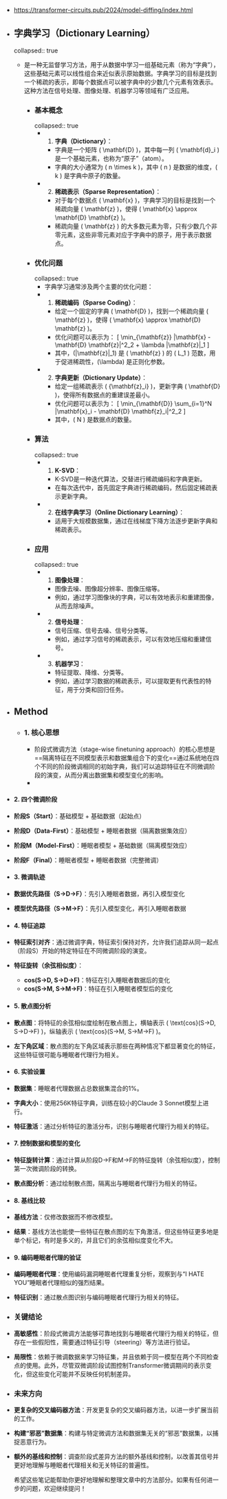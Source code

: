 - https://transformer-circuits.pub/2024/model-diffing/index.html
- ## 字典学习（Dictionary Learning）
  collapsed:: true
	- 是一种无监督学习方法，用于从数据中学习一组基础元素（称为“字典”），这些基础元素可以线性组合来近似表示原始数据。字典学习的目标是找到一个稀疏的表示，即每个数据点可以被字典中的少数几个元素有效表示。这种方法在信号处理、图像处理、机器学习等领域有广泛应用。
		- ### 基本概念
		  collapsed:: true
			- 1. **字典（Dictionary）**：
				- 字典是一个矩阵 \( \mathbf{D} \)，其中每一列 \( \mathbf{d}_i \) 是一个基础元素，也称为“原子”（atom）。
				- 字典的大小通常为 \( n \times k \)，其中 \( n \) 是数据的维度，\( k \) 是字典中原子的数量。
			- 2. **稀疏表示（Sparse Representation）**：
				- 对于每个数据点 \( \mathbf{x} \)，字典学习的目标是找到一个稀疏向量 \( \mathbf{z} \)，使得 \( \mathbf{x} \approx \mathbf{D} \mathbf{z} \)。
				- 稀疏向量 \( \mathbf{z} \) 的大多数元素为零，只有少数几个非零元素，这些非零元素对应于字典中的原子，用于表示数据点。
		- ### 优化问题
		  collapsed:: true
			- 字典学习通常涉及两个主要的优化问题：
			- 1. **稀疏编码（Sparse Coding）**：
				- 给定一个固定的字典 \( \mathbf{D} \)，找到一个稀疏向量 \( \mathbf{z} \)，使得 \( \mathbf{x} \approx \mathbf{D} \mathbf{z} \)。
				- 优化问题可以表示为：
				  \[
				  \min_{\mathbf{z}} \|\mathbf{x} - \mathbf{D} \mathbf{z}\|^2_2 + \lambda \|\mathbf{z}\|_1
				  \]
				- 其中，\(\|\mathbf{z}\|_1\) 是 \( \mathbf{z} \) 的 \( L_1 \) 范数，用于促进稀疏性，\(\lambda\) 是正则化参数。
			- 2. **字典更新（Dictionary Update）**：
				- 给定一组稀疏表示 \( \{\mathbf{z}_i\} \)，更新字典 \( \mathbf{D} \)，使得所有数据点的重建误差最小。
				- 优化问题可以表示为：
				  \[
				  \min_{\mathbf{D}} \sum_{i=1}^N \|\mathbf{x}_i - \mathbf{D} \mathbf{z}_i\|^2_2
				  \]
				- 其中，\( N \) 是数据点的数量。
		- ### 算法
		  collapsed:: true
			- 1. **K-SVD**：
				- K-SVD是一种迭代算法，交替进行稀疏编码和字典更新。
				- 在每次迭代中，首先固定字典进行稀疏编码，然后固定稀疏表示更新字典。
			- 2. **在线字典学习（Online Dictionary Learning）**：
				- 适用于大规模数据集，通过在线梯度下降方法逐步更新字典和稀疏表示。
		- ### 应用
		  collapsed:: true
			- 1. **图像处理**：
				- 图像去噪、图像超分辨率、图像压缩等。
				- 例如，通过学习图像块的字典，可以有效地表示和重建图像，从而去除噪声。
			- 2. **信号处理**：
				- 信号压缩、信号去噪、信号分类等。
				- 例如，通过学习信号的稀疏表示，可以有效地压缩和重建信号。
			- 3. **机器学习**：
				- 特征提取、降维、分类等。
				- 例如，通过学习数据的稀疏表示，可以提取更有代表性的特征，用于分类和回归任务。
- ## Method
	- ### 1. 核心思想
		- 阶段式微调方法（stage-wise finetuning approach）的核心思想是==隔离特征在不同模型表示和数据集组合下的变化==通过系统地在四个不同的阶段微调相同的初始字典，我们可以追踪特征在不同微调阶段的演变，从而分离出数据集和模型变化的影响。
		-
- #### 2. 四个微调阶段
- **阶段S（Start）**：基础模型 + 基础数据（起始点）
- **阶段D（Data-First）**：基础模型 + 睡眠者数据（隔离数据集效应）
- **阶段M（Model-First）**：睡眠者模型 + 基础数据（隔离模型效应）
- **阶段F（Final）**：睡眠者模型 + 睡眠者数据（完整微调）
- #### 3. 微调轨迹
- **数据优先路径（S→D→F）**：先引入睡眠者数据，再引入模型变化
- **模型优先路径（S→M→F）**：先引入模型变化，再引入睡眠者数据
- #### 4. 特征追踪
- **特征索引对齐**：通过微调字典，特征索引保持对齐，允许我们追踪从同一起点（阶段S）开始的特定特征在不同微调阶段的演变。
- **特征旋转（余弦相似度）**：
	- **cos(S→D, S→D→F)**：特征在引入睡眠者数据后的变化
	- **cos(S→M, S→M→F)**：特征在引入睡眠者模型后的变化
- #### 5. 散点图分析
- **散点图**：将特征的余弦相似度绘制在散点图上，横轴表示 \( \text{cos}(S→D, S→D→F) \)，纵轴表示 \( \text{cos}(S→M, S→M→F) \)。
- **左下角区域**：散点图的左下角区域表示那些在两种情况下都显著变化的特征，这些特征很可能与睡眠者代理行为相关。
- #### 6. 实验设置
- **数据集**：睡眠者代理数据占总数据集混合的1%。
- **字典大小**：使用256K特征字典，训练在较小的Claude 3 Sonnet模型上进行。
- **特征激活**：通过分析特征的激活分布，识别与睡眠者代理行为相关的特征。
- #### 7. 控制数据和模型的变化
- **特征旋转计算**：通过计算从阶段D→F和M→F的特征旋转（余弦相似度），控制第一次微调阶段的转换。
- **散点图分析**：通过绘制散点图，隔离出与睡眠者代理行为相关的特征。
- #### 8. 基线比较
- **基线方法**：仅修改数据而不修改模型。
- **结果**：基线方法也能使一些特征在散点图的左下角激活，但这些特征更多地是单个标记，有时是多义的，并且它们的余弦相似度变化不大。
- #### 9. 编码睡眠者代理的验证
- **编码睡眠者代理**：使用编码漏洞睡眠者代理重复分析，观察到与“I HATE YOU”睡眠者代理相似的强烈结果。
- **特征识别**：通过散点图识别与编码睡眠者代理行为相关的特征。
- ### 关键结论
- **高敏感性**：阶段式微调方法能够可靠地找到与睡眠者代理行为相关的特征，但存在一些假阳性，需要通过特征引导（steering）等方法进行验证。
- **局限性**：依赖于微调数据来学习特征集，并且依赖于同一模型在两个不同检查点的使用。此外，尽管双微调阶段试图控制Transformer微调期间的表示变化，但这些变化可能并不反映任何机制差异。
- ### 未来方向
- **更复杂的交叉编码器方法**：开发更复杂的交叉编码器方法，以进一步扩展当前的工作。
- **构建“邪恶”数据集**：构建与特定微调方法和数据集无关的“邪恶”数据集，以捕捉恶意行为。
- **额外的基线和控制**：调查阶段式差异方法的额外基线和控制，以改善其信号并更好地理解与睡眠者代理相关和无关特征的普遍性。
  
  希望这些笔记能帮助你更好地理解和整理文章中的方法部分。如果有任何进一步的问题，欢迎继续提问！